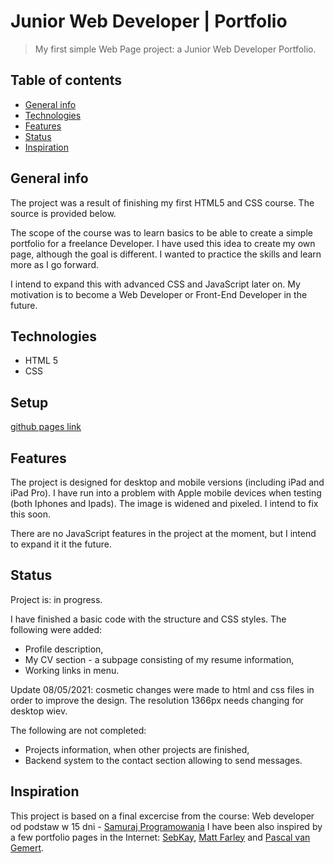# Junior Web Developer | Portfolio 
> My first simple Web Page project: a Junior Web Developer Portfolio.

## Table of contents
* [General info](#general-info)
* [Technologies](#technologies)
* [Features](#features)
* [Status](#status)
* [Inspiration](#inspiration)

## General info
The project was a result of finishing my first HTML5 and CSS course. The source is provided below. 

The scope of the course was to learn basics to be able to create a simple portfolio for a freelance Developer. I have used this idea to create my own page, although the goal is different. I wanted to practice the skills and learn more as I go forward.

I intend to expand this with advanced CSS and JavaScript later on. My motivation is to become a Web Developer or Front-End Developer in the future. 

## Technologies
* HTML 5
* CSS

## Setup
[github pages link](https://nikara4.github.io/WebDevPortfolio/)

## Features
The project is designed for desktop and mobile versions (including iPad and iPad Pro). I have run into a problem with Apple mobile devices when testing (both Iphones and Ipads). The image is widened and pixeled. I intend to fix this soon.

There are no JavaScript features in the project at the moment, but I intend to expand it it the future.

## Status
Project is: in progress. 

I have finished a basic code with the structure and CSS styles. 
The following were added: 
* Profile description,
* My CV section - a subpage consisting of my resume information,
* Working links in menu.

Update 08/05/2021: cosmetic changes were made to html and css files in order to improve the design. The resolution 1366px needs changing for desktop wiev.

The following are not completed:
* Projects information, when other projects are finished,
* Backend system to the contact section allowing to send messages.


## Inspiration
This project is based on a final excercise from the course: Web developer od podstaw w 15 dni - [Samuraj Programowania](https://websamuraj.pl/)
I have been also inspired by a few portfolio pages in the Internet: [SebKay](https://sebkay.com/), [Matt Farley](https://mattfarley.ca/) and [Pascal van Gemert](http://www.pascalvangemert.nl/).
